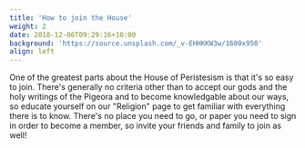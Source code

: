 ```yaml
---
title: 'How to join the House'
weight: 2
date: 2018-12-06T09:29:16+10:00
background: 'https://source.unsplash.com/_v-EHHKKW3w/1600x950'
align: left
---
```


One of the greatest parts about the House of Peristesism is that it's so easy to join. There's generally no criteria other than to accept our gods and the holy writings of the Pigeora and to become knowledgable about our ways, so educate yourself on our "Religion" page to get familiar with everything there is to know. There's no place you need to go, or paper you need to sign in order to become a member, so invite your friends and family to join as well!
